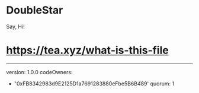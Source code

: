 # DoubleStar
Say, Hi!
# https://tea.xyz/what-is-this-file
---
version: 1.0.0
codeOwners:
  - '0xFB8342983d9E2125D1a7691283880eFbe5B6B489'
quorum: 1
